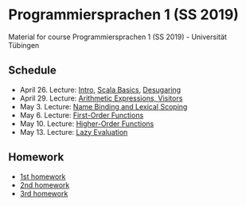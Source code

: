 # Programmiersprachen 1 (SS 2019)
Material for course Programmiersprachen 1 (SS 2019) - Universität Tübingen

## Schedule
- April 26. Lecture: [Intro](lecturenotes/01-intro.scala), [Scala Basics](lecturenotes/02-scala-basics.scala), [Desugaring](lecturenotes/03-desugaring.scala)
- April 29. Lecture: [Arithmetic Expressions, Visitors](lecturenotes/04-ae.scala)
- May 3. Lecture: [Name Binding and Lexical Scoping](lecturenotes/05-wae.scala)
- May 6. Lecture: [First-Order Functions](lecturenotes/06-f1wae.scala)
- May 10. Lecture: [Higher-Order Functions](lecturenotes/07-fae.scala)
- May 13. Lecture: [Lazy Evaluation](lecturenotes/08-lcfae.scala)

## Homework
- [1st homework](exercises/01Hw.scala)
- [2nd homework](exercises/02Hw.scala)
- [3rd homework](exercises/03Hw.scala)
